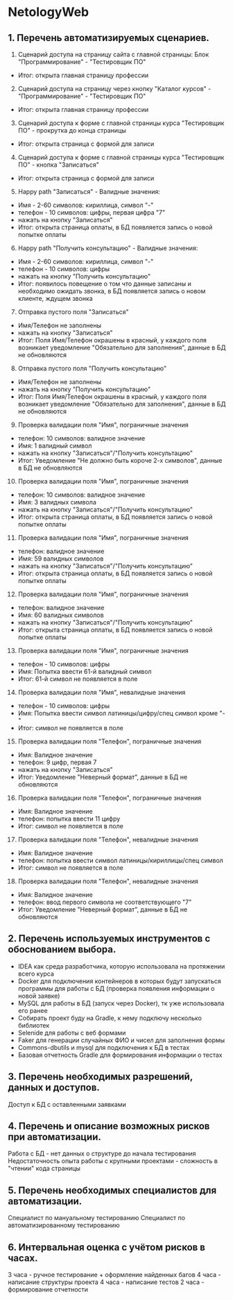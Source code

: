 # NetologyWeb

## 1. Перечень автоматизируемых сценариев.
1. Сценарий доступа на страницу сайта с главной страницы: Блок "Программирование" - "Тестировщик ПО" 
- Итог: открыта главная страницу профессии
2. Сценарий доступа на страницу через кнопку "Каталог курсов" - "Программирование" - "Тестировщик ПО"
- Итог: открыта главная страницу профессии
3. Сценарий доступа к форме с главной страницы курса "Тестировщик ПО" - прокрутка до конца страницы
- Итог: открыта страница с формой для записи
4. Сценарий доступа к форме с главной страницы курса "Тестировщик ПО" - кнопка "Записаться"
- Итог: открыта страница с формой для записи

5. Happy path "Записаться" - Валидные значения: 
- Имя - 2-60 символов: кириллица, символ "-"
- телефон - 10 символов: цифры, первая цифра "7"
- нажать на кнопку "Записаться"
- Итог: открыта страница оплаты, в БД появляется запись о новой попытке оплаты
6. Happy path "Получить консультацию" - Валидные значения: 
- Имя - 2-60 символов: кириллица, символ "-"
- телефон - 10 символов: цифры
- нажать на кнопку "Получить консультацию"
- Итог: появилось повещение о том что данные записаны и необходимо ожидать звонка, в БД появляется запись о новом клиенте, ждущем звонка

7. Отправка пустого поля "Записаться"
- Имя/Телефон не заполнены
- нажать на кнопку "Записаться"
- Итог: Поля Имя/Телефон окрашены в красный, у каждого поля возникает уведомление "Обязательно для заполнения", данные в БД не обновляются
8. Отправка пустого поля "Получить консультацию"
- Имя/Телефон не заполнены
- нажать на кнопку "Получить консультацию"
- Итог: Поля Имя/Телефон окрашены в красный, у каждого поля возникает уведомление "Обязательно для заполнения", данные в БД не обновляются

9. Проверка валидации поля "Имя", пограничные значения
- телефон: 10 символов: валидное значение
- Имя: 1 валидный символ
- нажать на кнопку "Записаться"/"Получить консультацию"
- Итог: Уведомление "Не должно быть короче 2-х символов", данные в БД не обновляются
10. Проверка валидации поля "Имя", пограничные значения
- телефон: 10 символов: валидное значение
- Имя: 3 валидных символа
- нажать на кнопку "Записаться"/"Получить консультацию"
- Итог: открыта страница оплаты, в БД появляется запись о новой попытке оплаты
11. Проверка валидации поля "Имя", пограничные значения
- телефон: валидное значение
- Имя: 59 валидных символов
- нажать на кнопку "Записаться"/"Получить консультацию"
- Итог: открыта страница оплаты, в БД появляется запись о новой попытке оплаты
12. Проверка валидации поля "Имя", пограничные значения
- телефон: валидное значение
- Имя: 60 валидных символов
- нажать на кнопку "Записаться"/"Получить консультацию"
- Итог: открыта страница оплаты, в БД появляется запись о новой попытке оплаты
13. Проверка валидации поля "Имя", пограничные значения
- телефон - 10 символов: цифры
- Имя: Попытка ввести 61-й валидный символ
- Итог: 61-й символ не появляется в поле
14. Проверка валидации поля "Имя", невалидные значения
- телефон - 10 символов: цифры
- Имя: Попытка ввести символ латиницы/цифру/спец символ кроме "-"
- Итог: символ не появляется в поле

15. Проверка валидации поля "Телефон", пограничные значения
- Имя: Валидное значение
- телефон: 9 цифр, первая 7
- нажать на кнопку "Записаться"
- Итог: Уведомление "Неверный формат", данные в БД не обновляются
16. Проверка валидации поля "Телефон", пограничные значения
- Имя: Валидное значение
- телефон: попытка ввести 11 цифру 
- Итог: символ не появляется в поле
17. Проверка валидации поля "Телефон", невалидные значения
- Имя: Валидное значение
- телефон: попытка ввести символ латиницы/кириллицы/спец символ
- Итог: символ не появляется в поле
18. Проверка валидации поля "Телефон", невалидные значения
- Имя: Валидное значение
- телефон: ввод первого символа не соответствующего "7"
- Итог: Уведомление "Неверный формат", данные в БД не обновляются

## 2. Перечень используемых инструментов с обоснованием выбора.
- IDEA как среда разработчика, которую использовала на протяжении всего курса
- Docker для подключения контейнеров в которых будут запускаться программы для работы с БД (проверка появления информации о новой заявке)
- MySQL для работы в БД (запуск через Docker), тк уже использовала его ранее
- Собирать проект буду на Gradle, к нему подключу несколько библиотек
- Selenide для работы с веб формами
- Faker для генерации случайных ФИО и чисел для заполнения формы
- Сommons-dbutils и mysql для подключения к БД в тестах
- Базовая отчетность Gradle для формирования информации о тестах

## 3. Перечень необходимых разрешений, данных и доступов.
Доступ к БД с оставленными заявками

## 4. Перечень и описание возможных рисков при автоматизации.
Работа с БД - нет данных о структуре до начала тестирования
Недостаточность опыта работы с крупными проектами - сложность в "чтении" кода страницы

## 5. Перечень необходимых специалистов для автоматизации.
Специалист по мануальному тестированию
Специалист по автоматизированному тестированию

## 6. Интервальная оценка с учётом рисков в часах.
3 часа - ручное тестирование + оформление найденных багов
4 часа - написание структуры проекта
4 часа - написание тестов
2 часа - формирование отчетности
